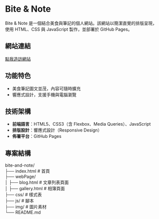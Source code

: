 # Bite & Note 
Bite & Note 是一個結合美食與筆記的個人網站。該網站以簡潔直覺的排版呈現，使用 HTML、CSS 與 JavaScript 製作，並部署於 GitHub Pages。
##  網站連結
[點我造訪網站](https://yuling29.github.io/bite-and-note/index.html)
##  功能特色
- 美食筆記圖文並茂，內容可隨時擴充
- 響應式設計，支援手機與電腦瀏覽
##  技術架構
- **前端語言**：HTML5、CSS3（含 Flexbox、Media Queries）、JavaScript
- **排版設計**：響應式設計（Responsive Design）
- **佈署平台**：GitHub Pages
##  專案結構
bite-and-note/  
├── index.html # 首頁  
├── webPage/  
│ ├── blog.html # 文章列表頁面  
│ ├── gallery.html # 相簿頁面  
├── css/ # 樣式表  
├── js/ # 腳本  
├── img/ # 圖片素材  
└── README.md

